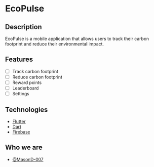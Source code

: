 # EcoPulse

## Description

EcoPulse is a mobile application that allows users to track their carbon footprint and reduce their environmental impact.

## Features

- [ ] Track carbon footprint
- [ ] Reduce carbon footprint
- [ ] Reward points
- [ ] Leaderboard
- [ ] Settings

## Technologies

- [Flutter](https://flutter.dev)
- [Dart](https://dart.dev)
- [Firebase](https://firebase.google.com)


## Who we are

- [@MasonD-007](https://github.com/MasonD-007)